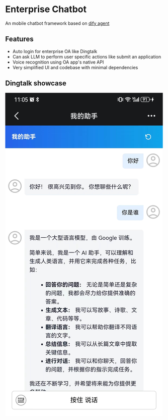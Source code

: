 # Enterprise Chatbot

An mobile chatbot framework based on [dify agent](https://github.com/langgenius/dify)

## Features

- Auto login for enterprise OA like Dingtalk
- Can ask LLM to perform user specific actions like submit an application
- Voice recognition using OA app's native API 
- Very simplified UI and codebase with minimal dependencies

## Dingtalk showcase

![Dingtalk showcase](./document/images/dingtalk.jpg)
